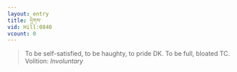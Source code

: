 ```yaml
---
layout: entry
title: དྲེགས་
vid: Hill:0840
vcount: 0
---
```

> To be self-satisfied, to be haughty, to pride DK\. To be full, bloated TC\.
> Volition: _Involuntary_


